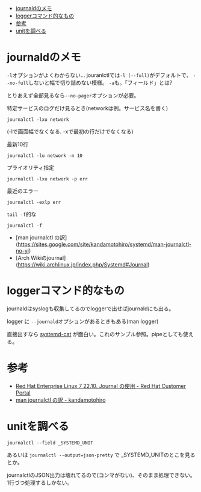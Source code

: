 - [journaldのメモ](#journaldのメモ)
- [loggerコマンド的なもの](#loggerコマンド的なもの)
- [参考](#参考)
- [unitを調べる](#unitを調べる)

# journaldのメモ

`-l`オプションがよくわからない...
jouranlctlでは`-l (--full)`がデフォルトで、
`--no-full`しないと幅で切り詰めない模様。
`-a`も。「フィールド」とは?

とりあえず全部見るなら`--no-pager`オプションが必要。

特定サービスのログだけ見るとき(networkは例。サービス名を書く)

```
journalctl -lxu network
```

(-lで画面幅でなくなる. -xで最初の行だけでなくなる)

最新10行

```
journalctl -lu network -n 10
```

プライオリティ指定

```
journalctl -lxu network -p err
```

最近のエラー

```
journalctl -exlp err
```

`tail -f`的な

```
journalctl -f
```

- [man journalctl の訳]
  (https://sites.google.com/site/kandamotohiro/systemd/man-journalctl-no-yi)
- [Arch Wikiのjournal]
  (https://wiki.archlinux.jp/index.php/Systemd#Journal)

# loggerコマンド的なもの

journaldはsyslogも収集してるのでloggerで出せばjournaldにも出る。

logger に `--journald`オプションがあるときもある(man logger)

直接出すなら
[systemd-cat](https://www.freedesktop.org/software/systemd/man/systemd-cat.html)
が面白い。これのサンプル参照。pipeとしても使える。

# 参考

- [Red Hat Enterprise Linux 7 22.10. Journal の使用 - Red Hat Customer Portal](https://access.redhat.com/documentation/ja-jp/red_hat_enterprise_linux/7/html/system_administrators_guide/s1-using_the_journal)
- [man journalctl の訳 - kandamotohiro](https://sites.google.com/site/kandamotohiro/systemd/man-journalctl-no-yi)

# unitを調べる

`journalctl --field _SYSTEMD_UNIT`

あるいは
`journalctl --output=json-pretty` で \_SYSTEMD_UNITのとこを見るとか。

journalctlのJSON出力は壊れてるので(コンマがない)、そのまま処理できない。
1行づつ処理するしかない。
